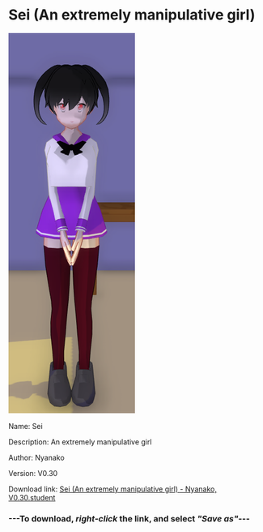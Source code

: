 # Sei (An extremely manipulative girl)

<img src = "https://raw.githubusercontent.com/Arbiter1223/Daigaku-Gurashi-Custom-Students/master/Students/Files/Sei%20(An%20extremely%20manipulative%20girl).png">

Name: Sei

Description: An extremely manipulative girl

Author: Nyanako

Version: V0.30

Download link: <a href="https://raw.githubusercontent.com/Arbiter1223/Daigaku-Gurashi-Custom-Students/master/Students/Files/Sei%20(An%20extremely%20manipulative%20girl)%20-%20Nyanako%2C%20V0.30.student">Sei (An extremely manipulative girl) - Nyanako, V0.30.student</a>

### ---**To download, _right-click_ the link, and select _"Save as"_**---
